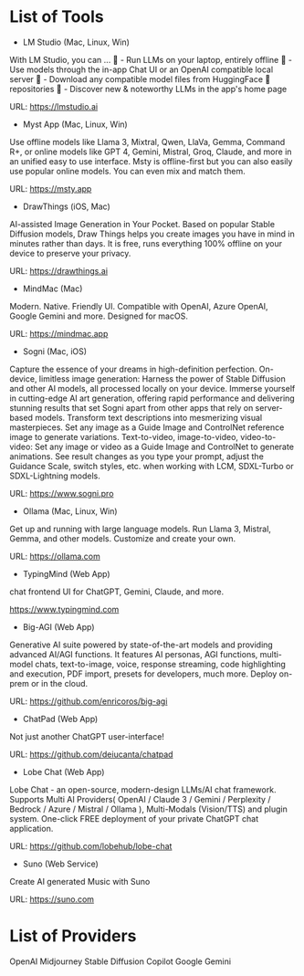 # List of Tools

* LM Studio (Mac, Linux, Win)

With LM Studio, you can ...
🤖 - Run LLMs on your laptop, entirely offline
👾 - Use models through the in-app Chat UI or an OpenAI compatible local server
📂 - Download any compatible model files from HuggingFace 🤗 repositories
🔭 - Discover new & noteworthy LLMs in the app's home page

URL: https://lmstudio.ai

* Myst App (Mac, Linux, Win)

Use offline models like Llama 3, Mixtral, Qwen, LlaVa, Gemma, Command R+, or online models like GPT 4, Gemini, Mistral, Groq, Claude, and more in an unified easy to use interface.
Msty is offline-first but you can also easily use popular online models. You can even mix and match them.

URL: https://msty.app

* DrawThings (iOS, Mac)

AI-assisted Image Generation in Your Pocket.
Based on popular Stable Diffusion models, Draw Things helps you create images you have in mind in minutes rather than days. It is free, runs everything 100% offline on your device to preserve your privacy.

URL: https://drawthings.ai

* MindMac (Mac)

Modern. Native. Friendly UI. Compatible with OpenAI, Azure OpenAI, Google Gemini and more. Designed for macOS.

URL: https://mindmac.app

* Sogni (Mac, iOS)

Capture the essence of your dreams in high-definition perfection.
On-device, limitless image generation:
Harness the power of Stable Diffusion and other AI models, all processed locally on your device. Immerse yourself in cutting-edge AI art generation, offering rapid performance and delivering stunning results that set Sogni apart from other apps that rely on server-based models.
Transform text descriptions into mesmerizing visual masterpieces.
Set any image as a Guide Image and ControlNet reference image to generate variations.
Text-to-video, image-to-video, video-to-video: Set any image or video as a Guide Image and ControlNet to generate animations.
See result changes as you type your prompt, adjust the Guidance Scale, switch styles, etc. when working with LCM, SDXL-Turbo or SDXL-Lightning models.

URL: https://www.sogni.pro

* Ollama (Mac, Linux, Win)

Get up and running with large language models.
Run Llama 3, Mistral, Gemma, and other models. Customize and create your own.

URL: https://ollama.com

* TypingMind (Web App)

chat frontend UI for ChatGPT, Gemini, Claude, and more.

https://www.typingmind.com

* Big-AGI (Web App)

Generative AI suite powered by state-of-the-art models and providing advanced AI/AGI functions. It features AI personas, AGI functions, multi-model chats, text-to-image, voice, response streaming, code highlighting and execution, PDF import, presets for developers, much more. Deploy on-prem or in the cloud.

URL: https://github.com/enricoros/big-agi

* ChatPad (Web App)

Not just another ChatGPT user-interface!

URL: https://github.com/deiucanta/chatpad

* Lobe Chat (Web App)

Lobe Chat - an open-source, modern-design LLMs/AI chat framework. Supports Multi AI Providers( OpenAI / Claude 3 / Gemini / Perplexity / Bedrock / Azure / Mistral / Ollama ), Multi-Modals (Vision/TTS) and plugin system. One-click FREE deployment of your private ChatGPT chat application.

URL: https://github.com/lobehub/lobe-chat

* Suno (Web Service)

Create AI generated Music with Suno

URL: https://suno.com

# List of Providers

OpenAI
Midjourney
Stable Diffusion
Copilot
Google Gemini


